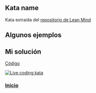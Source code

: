 ## Kata name

Kata extraída del [repositorio de Lean Mind][kata]

## Algunos ejemplos


## Mi solución

[Código](test_main.py)

[![Live coding kata][youtube-image]][youtube-video]

### [Inicio](../README.md)

<!-- LINKS -->

[kata]: https://github.com/lean-mind/katas-formacion/tree/main/rangeParser
[original-kata]:https://www.codewars.com/kata/57d307fb9d84633c5100007a
[youtube-image]:http://img.youtube.com/vi/0FPsQSAOGDw/0.jpg
[youtube-video]:https://youtu.be/0FPsQSAOGDw
